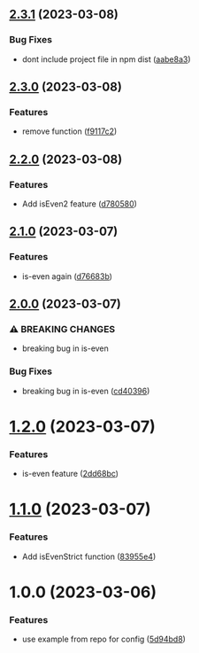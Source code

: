 ## [2.3.1](https://github.com/Weetbix/nx-monorepo-example/compare/is-even-v2.3.0...is-even-v2.3.1) (2023-03-08)


### Bug Fixes

* dont include project file in npm dist ([aabe8a3](https://github.com/Weetbix/nx-monorepo-example/commit/aabe8a3944cbf3840bb1377aaef602d792b40e05))

## [2.3.0](https://github.com/Weetbix/nx-monorepo-example/compare/is-even-v2.2.0...is-even-v2.3.0) (2023-03-08)


### Features

* remove function ([f9117c2](https://github.com/Weetbix/nx-monorepo-example/commit/f9117c25599b256d861fb0cd5b6442b7c8016331))

## [2.2.0](https://github.com/Weetbix/nx-monorepo-example/compare/is-even-v2.1.0...is-even-v2.2.0) (2023-03-08)


### Features

* Add isEven2 feature ([d780580](https://github.com/Weetbix/nx-monorepo-example/commit/d780580b6d08ca64638ed581e4c35ab5db9452b6))

## [2.1.0](https://github.com/Weetbix/nx-monorepo-example/compare/is-even-v2.0.0...is-even-v2.1.0) (2023-03-07)


### Features

* is-even again ([d76683b](https://github.com/Weetbix/nx-monorepo-example/commit/d76683b2f5e903710c7e7d0fcc68d4a0c29fda52))

## [2.0.0](https://github.com/Weetbix/nx-monorepo-example/compare/is-even-v1.2.0...is-even-v2.0.0) (2023-03-07)


### ⚠ BREAKING CHANGES

* breaking bug in is-even

### Bug Fixes

* breaking bug in is-even ([cd40396](https://github.com/Weetbix/nx-monorepo-example/commit/cd4039605407ddaea7e2e1f733cad5d354c8d157))

# [1.2.0](https://github.com/Weetbix/nx-monorepo-example/compare/is-even-v1.1.0...is-even-v1.2.0) (2023-03-07)


### Features

* is-even feature ([2dd68bc](https://github.com/Weetbix/nx-monorepo-example/commit/2dd68bc1f00f641922fa637b8b0a1ac962e02d6e))

# [1.1.0](https://github.com/Weetbix/nx-monorepo-example/compare/is-even-v1.0.0...is-even-v1.1.0) (2023-03-07)


### Features

* Add isEvenStrict function ([83955e4](https://github.com/Weetbix/nx-monorepo-example/commit/83955e47b55af5afa0e4b29ee2b43f0e3466a95d))

# 1.0.0 (2023-03-06)


### Features

* use example from repo for config ([5d94bd8](https://github.com/Weetbix/nx-monorepo-example/commit/5d94bd88da53a29bf77693b31d6287be2bc12c54))
